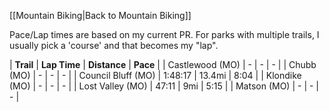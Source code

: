 [[Mountain Biking|Back to Mountain Biking]]

Pace/Lap times are based on my current PR. For parks with multiple trails, I usually pick a 'course' and that becomes my "lap".

| **Trail** | **Lap Time** | **Distance** | **Pace** |
| Castlewood (MO) | - | - | - |
| Chubb (MO) | - | - | - |
| Council Bluff (MO) | 1:48:17 | 13.4mi | 8:04 |
| Klondike (MO) | - | - | - |
| Lost Valley (MO) | 47:11 | 9mi | 5:15 |
| Matson (MO) | - | - | - |